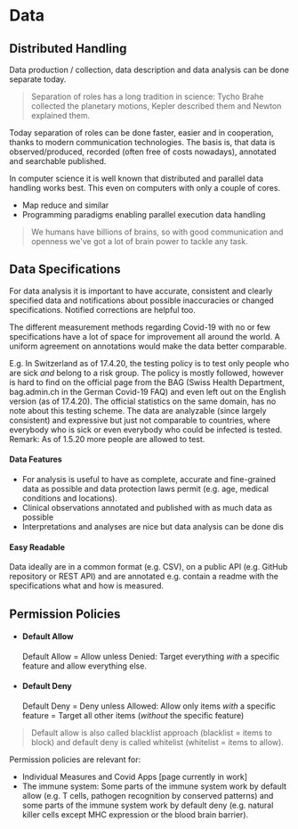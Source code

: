 
# Data 

## Distributed Handling
Data production / collection, data description and data analysis can be done separate today. 

> Separation of roles has a long tradition in science: Tycho Brahe collected the planetary motions, Kepler described them and Newton explained them.

Today separation of roles can be done faster, easier and in cooperation, thanks to modern communication technologies. The basis is, that data is observed/produced, recorded (often free of costs nowadays), annotated and searchable published.

In computer science it is well known that distributed and parallel data handling works best. This even on computers with only a couple of cores.
* Map reduce and similar
* Programming paradigms enabling parallel execution data handling

> We humans have billions of brains, so with good communication and openness we've got a lot of brain power to tackle any task.

<!--
* there are many skilled data scientists around the world. Many spending their time presenting us the most relevant ads. Relevant usually means highest click rate i.e. most distracting. Whether the distraction is good or bad depends on pre and post activity, e.g. to analyze Covid data for a change can be welcome. Remark: I consider adds as useful for product information and spread. -->

## Data Specifications
For data analysis it is important to have accurate, consistent and clearly specified data and notifications about possible inaccuracies or changed specifications. Notified corrections are helpful too.

The different measurement methods regarding Covid-19 with no or few specifications have a lot of space for improvement all around the world. A uniform agreement on annotations would make the data better comparable.

<!--todo:update -->
E.g. In Switzerland as of 17.4.20, the testing policy is to test only people who are sick _and_ belong to a risk group. The policy is mostly followed, however is hard to find on the official page from the BAG (Swiss Health Department, bag.admin.ch in the German Covid-19 FAQ) and even left out on the English version (as of 17.4.20). The official statistics on the same domain, has no note about this testing scheme. The data are analyzable (since largely consistent) and expressive but just not comparable to countries, where everybody who is sick or even everybody who could be infected is tested.
Remark: As of 1.5.20 more people are allowed to test.


#### Data Features
* For analysis is useful to have as complete, accurate and fine-grained data as possible and data protection laws permit (e.g. age, medical conditions and locations).
* Clinical observations annotated and published with as much data as possible
* Interpretations and analyses are nice but data analysis can be done dis

#### Easy Readable
Data ideally are in a common format (e.g. CSV), on a public API (e.g. GitHub repository or REST API) and are annotated e.g. contain a readme with the specifications what and how is measured. 


## Permission Policies
* #### Default Allow
  Default Allow = Allow unless Denied: Target everything *with* a specific feature and allow everything else.
* #### Default Deny
  Default Deny = Deny unless Allowed: Allow only items *with* a specific feature = Target all other items (*without* the specific feature)

> Default allow is also called blacklist approach (blacklist = items to block) and default deny is called whitelist (whitelist = items to allow).

Permission policies are relevant for:
* Individual Measures and Covid Apps [page currently in work]
* The immune system: Some parts of the immune system work by default allow (e.g. T cells, pathogen recognition by conserved patterns) and some parts of the immune system work by default deny (e.g. natural killer cells except MHC expression or the blood brain barrier).

